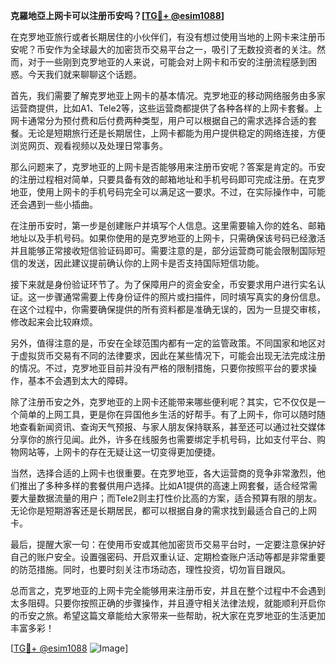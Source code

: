 **克羅地亞上网卡可以注册币安吗？[[TG💪+ @esim1088](https://t.me/s/esim1088)]**

在克罗地亚旅行或者长期居住的小伙伴们，有没有想过使用当地的上网卡来注册币安呢？币安作为全球最大的加密货币交易平台之一，吸引了无数投资者的关注。然而，对于一些刚到克罗地亚的人来说，可能会对上网卡和币安的注册流程感到困惑。今天我们就来聊聊这个话题。

首先，我们需要了解克罗地亚上网卡的基本情况。克罗地亚的移动网络服务由多家运营商提供，比如A1、Tele2等，这些运营商都提供了各种各样的上网卡套餐。上网卡通常分为预付费和后付费两种类型，用户可以根据自己的需求选择合适的套餐。无论是短期旅行还是长期居住，上网卡都能为用户提供稳定的网络连接，方便浏览网页、观看视频以及处理日常事务。

那么问题来了，克罗地亚的上网卡是否能够用来注册币安呢？答案是肯定的。币安的注册过程相对简单，只要具备有效的邮箱地址和手机号码即可完成注册。在克罗地亚，使用上网卡的手机号码完全可以满足这一要求。不过，在实际操作中，可能还会遇到一些小插曲。

在注册币安时，第一步是创建账户并填写个人信息。这里需要输入你的姓名、邮箱地址以及手机号码。如果你使用的是克罗地亚的上网卡，只需确保该号码已经激活并且能够正常接收短信验证码即可。需要注意的是，部分运营商可能会限制国际短信的发送，因此建议提前确认你的上网卡是否支持国际短信功能。

接下来就是身份验证环节了。为了保障用户的资金安全，币安要求用户进行实名认证。这一步骤通常需要上传身份证件的照片或扫描件，同时填写真实的身份信息。在这个过程中，你需要确保提供的所有资料都是准确无误的，因为一旦提交审核，修改起来会比较麻烦。

另外，值得注意的是，币安在全球范围内都有一定的监管政策。不同国家和地区对于虚拟货币交易有不同的法律要求，因此在某些情况下，可能会出现无法完成注册的情况。不过，克罗地亚目前并没有严格的限制措施，只要你按照平台的要求操作，基本不会遇到太大的障碍。

除了注册币安之外，克罗地亚的上网卡还能带来哪些便利呢？其实，它不仅仅是一个简单的上网工具，更是你在异国他乡生活的好帮手。有了上网卡，你可以随时随地查看新闻资讯、查询天气预报、与家人朋友保持联系，甚至还可以通过社交媒体分享你的旅行见闻。此外，许多在线服务也需要绑定手机号码，比如支付平台、购物网站等，上网卡的存在无疑让这一切变得更加便捷。

当然，选择合适的上网卡也很重要。在克罗地亚，各大运营商的竞争非常激烈，他们推出了多种多样的套餐供用户选择。比如A1提供的高速上网套餐，适合经常需要大量数据流量的用户；而Tele2则主打性价比高的方案，适合预算有限的朋友。无论你是短期游客还是长期居民，都可以根据自身的需求找到最适合自己的上网卡。

最后，提醒大家一句：在使用币安或其他加密货币交易平台时，一定要注意保护好自己的账户安全。设置强密码、开启双重认证、定期检查账户活动等都是非常重要的防范措施。同时，也要时刻关注市场动态，理性投资，切勿盲目跟风。

总而言之，克罗地亚的上网卡完全能够用来注册币安，并且在整个过程中不会遇到太多阻碍。只要你按照正确的步骤操作，并且遵守相关法律法规，就能顺利开启你的币安之旅。希望这篇文章能给大家带来一些帮助，祝大家在克罗地亚的生活更加丰富多彩！

[[TG💪+ @esim1088](https://t.me/s/esim1088) ![Image](https://i.postimg.cc/4NQfJmqS/Snipaste-2025-05-13-00-14-12.png)]